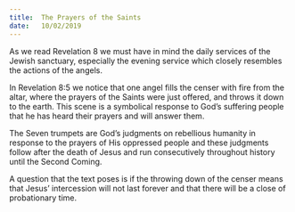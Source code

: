 ```yaml
---
title:  The Prayers of the Saints
date:   10/02/2019
---
```


As we read Revelation 8 we must have in mind the daily services of the Jewish sanctuary, especially the evening service which closely resembles the actions of the angels.

In Revelation 8:5 we notice that one angel fills the censer with fire from the altar, where the prayers of the Saints were just offered, and throws it down to the earth. This scene is a symbolical response to God’s suffering people that he has heard their prayers and will answer them.

The Seven trumpets are God’s judgments on rebellious humanity in response to the prayers of His oppressed people and these judgments follow after the death of Jesus and run consecutively throughout history until the Second Coming.

A question that the text poses is if the throwing down of the censer means that Jesus’ intercession will not last forever and that there will be a close of probationary time.

